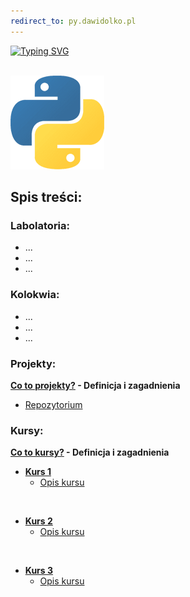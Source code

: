 ```yaml
---
redirect_to: py.dawidolko.pl
---
```


[![Typing SVG](https://readme-typing-svg.herokuapp.com?font=Fira+Code&weight=500&size=40&pause=1000&color=000000&width=600&height=100&lines=J%C4%99zyk+Python)](https://git.io/typing-svg)

<br>![PYTHON](python.png)

## Spis treści:

### Labolatoria:
- ...
- ...
- ...

### Kolokwia: 
- ...
- ...
- ...

### Projekty:
**[Co to projekty?](projects/README.md) - Definicja i zagadnienia**
 - [Repozytorium](https://github.com/dawidolko/Programming-Python/tree/main/projects)


### Kursy:

**[Co to kursy?](Courses/README.md) - Definicja i zagadnienia**
- **[Kurs 1](https://github.com/dawidolko/Programming-Python/tree/main/Courses/Course1)**
  - [Opis kursu](Courses/Course1/README.md)

<br>
  
- **[Kurs 2](https://github.com/dawidolko/Programming-Python/tree/main/Courses/Course2)**
  - [Opis kursu](Courses/Course2/README.md)

<br>
  
- **[Kurs 3](https://github.com/dawidolko/Programming-Python/tree/main/Courses/Course3)**
  - [Opis kursu](Courses/Course3/README.md)
